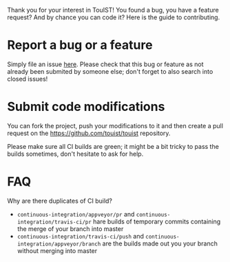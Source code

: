 Thank you for your interest in TouIST! You found a bug, you have a feature
request? And by chance you can code it? Here is the guide to contributing.

Report a bug or a feature
=========================

Simply file an issue [here](https://github.com/touist/touist/issues). Please check that
this bug or feature as not already been submited by someone else; don't forget to 
also search into closed issues!

Submit code modifications
=========================

You can fork the project, push your modifications to it and then create a pull
request on the https://github.com/touist/touist repository.

Please make sure all CI builds are green; it might be a bit tricky to pass the
builds sometimes, don't hesitate to ask for help.

FAQ
===

Why are there duplicates of CI build?

- `continuous-integration/appveyor/pr` and `continuous-integration/travis-ci/pr`
  hare builds of temporary commits containing the merge of your branch into
  master
- `continuous-integration/travis-ci/push` and
  `continuous-integration/appveyor/branch` are the builds made out you your
  branch without merging into master
